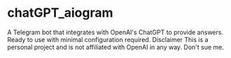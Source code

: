 # chatGPT_aiogram

A Telegram bot that integrates with OpenAI's ChatGPT to provide answers. Ready to use with minimal configuration required.
Disclaimer
This is a personal project and is not affiliated with OpenAI in any way. Don't sue me.
